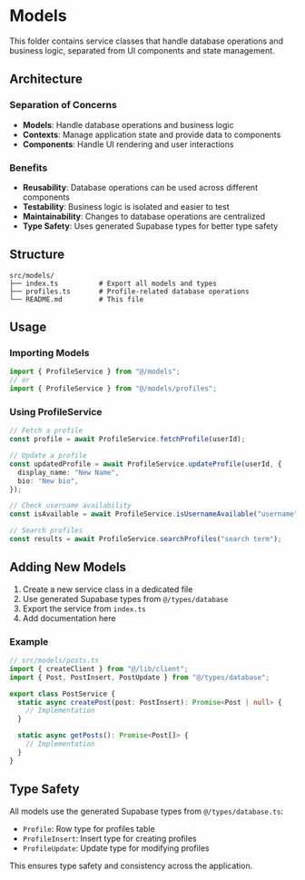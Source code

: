 # Models

This folder contains service classes that handle database operations and business logic, separated from UI components and state management.

## Architecture

### Separation of Concerns

- **Models**: Handle database operations and business logic
- **Contexts**: Manage application state and provide data to components
- **Components**: Handle UI rendering and user interactions

### Benefits

- **Reusability**: Database operations can be used across different components
- **Testability**: Business logic is isolated and easier to test
- **Maintainability**: Changes to database operations are centralized
- **Type Safety**: Uses generated Supabase types for better type safety

## Structure

```
src/models/
├── index.ts          # Export all models and types
├── profiles.ts       # Profile-related database operations
└── README.md         # This file
```

## Usage

### Importing Models

```typescript
import { ProfileService } from "@/models";
// or
import { ProfileService } from "@/models/profiles";
```

### Using ProfileService

```typescript
// Fetch a profile
const profile = await ProfileService.fetchProfile(userId);

// Update a profile
const updatedProfile = await ProfileService.updateProfile(userId, {
  display_name: "New Name",
  bio: "New bio",
});

// Check username availability
const isAvailable = await ProfileService.isUsernameAvailable("username");

// Search profiles
const results = await ProfileService.searchProfiles("search term");
```

## Adding New Models

1. Create a new service class in a dedicated file
2. Use generated Supabase types from `@/types/database`
3. Export the service from `index.ts`
4. Add documentation here

### Example

```typescript
// src/models/posts.ts
import { createClient } from "@/lib/client";
import { Post, PostInsert, PostUpdate } from "@/types/database";

export class PostService {
  static async createPost(post: PostInsert): Promise<Post | null> {
    // Implementation
  }

  static async getPosts(): Promise<Post[]> {
    // Implementation
  }
}
```

## Type Safety

All models use the generated Supabase types from `@/types/database.ts`:

- `Profile`: Row type for profiles table
- `ProfileInsert`: Insert type for creating profiles
- `ProfileUpdate`: Update type for modifying profiles

This ensures type safety and consistency across the application.
